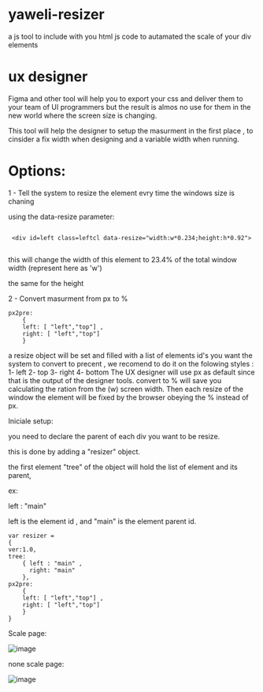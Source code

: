 # yaweli-resizer

a js tool to include with you html js code to autamated the scale of your div elements



# ux designer

Figma and other tool will help you to export your css and deliver them to your team of UI programmers but the result is almos no use for them in the new world where the screen size is changing. 

This tool will help the designer to setup the masurment in the first place , to cinsider a fix width when designing and a variable width when running. 

# Options:

1 - Tell the system to resize the element evry time the windows size is chaning

using the data-resize parameter:
```

 <div id=left class=leftcl data-resize="width:w*0.234;height:h*0.92">


```

this will change the width of this element to 23.4% of the total window width (represent here as 'w')

the same for the height


2 - Convert masurment from px to %

```
px2pre: 
	{
	left: [ "left","top"] ,
	right: [ "left","top"] 
	}

```
a resize object will be set and filled with a list of elements id's you want the system to convert to precent , we recomend to do it on the folowing styles : 
1- left
2- top
3- right
4- bottom
The UX designer will use px as default since that is the output of the designer tools. convert to % will save you calculating the ration from the (w) screen width. Then each resize of the window the element will be fixed by the browser obeying the % instead of px.


Iniciale setup:

you need to declare the parent of each div you want to be resize. 

this is done by adding a "resizer" object.

the first element "tree" of the object will hold the list of element and its parent, 

ex: 

left : "main" 


left is the element id , and "main" is the element parent id. 


```
var resizer = 
{
ver:1.0,
tree: 
	{ left : "main" ,
	  right: "main" 
	},
px2pre: 
	{
	left: [ "left","top"] ,
	right: [ "left","top"] 
	}
}

```




Scale page: 

![image](https://user-images.githubusercontent.com/16836814/196215693-acec091f-3998-4110-9a6d-a7f3736071df.png)



none scale page: 

![image](https://user-images.githubusercontent.com/16836814/196215904-6775fcfd-d565-4697-81ad-e0abb35384cb.png)



